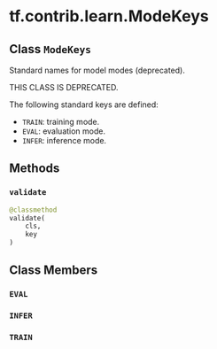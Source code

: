 <div itemscope itemtype="http://developers.google.com/ReferenceObject">
<meta itemprop="name" content="tf.contrib.learn.ModeKeys" />
<meta itemprop="path" content="Stable" />
<meta itemprop="property" content="validate"/>
<meta itemprop="property" content="EVAL"/>
<meta itemprop="property" content="INFER"/>
<meta itemprop="property" content="TRAIN"/>
</div>

# tf.contrib.learn.ModeKeys

## Class `ModeKeys`



Standard names for model modes (deprecated).

THIS CLASS IS DEPRECATED.

The following standard keys are defined:

* `TRAIN`: training mode.
* `EVAL`: evaluation mode.
* `INFER`: inference mode.

## Methods

<h3 id="validate"><code>validate</code></h3>

``` python
@classmethod
validate(
    cls,
    key
)
```





## Class Members

<h3 id="EVAL"><code>EVAL</code></h3>

<h3 id="INFER"><code>INFER</code></h3>

<h3 id="TRAIN"><code>TRAIN</code></h3>

